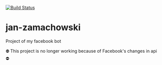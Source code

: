 [![Build Status](https://travis-ci.org/PixelGGamer/jan-zamachowski.svg?branch=master)](https://travis-ci.org/PixelGGamer/jan-zamachowski)
# jan-zamachowski
Project of my facebook bot


⛔️ This project is no longer working because of Facebook's changes in api ⛔️
